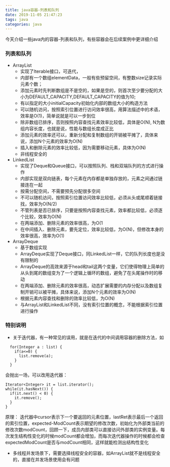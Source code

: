 ```yaml
---
title: java容器-列表和队列
date: 2019-11-05 21:47:23
tags: java
categories: java
---
```

今天介绍一些java内的容器-列表和队列，有些容器会在后续案例中更详细介绍

### 列表和队列
- ArrayList
  - 实现了Iterable接口，可迭代，
  - 内部有一个数组elementData，一般有些预留空间，有整数size记录实际元素个数；
  - 添加元素时先判断数组是不是空的，如果是空的，则首次至少要分配的大小为DEFAULT_CAPACITY,DEFAULT_CAPACITY的值为10;
  - 有以指定的大小initialCapacity初始化内部的数组大小的构造方法
  - 可以随机访问，按照索引位置进行访问效率很高，用算法描述中的术语，效率是O(1)，简单说就是可以一步到位
  - 除非数组已排序，否则按照内容查找元素效率比较低，具体是O(N), N为数组内容长度，也就是说，性能与数组长度成正比
  - 添加元素的效率还可以，重新分配和复制数组的开销被平摊了，具体来说，添加N个元素的效率为O(N)
  - 插入和删除元素的效率比较低，因为需要移动元素，具体为O(N)
  - 非线程安全的
- LinkedList
  - 实现了Deque和Queue接口，可以按照队列、栈和双端队列的方式进行操作
  - 内部实现是双向链表，每个元素在内存都是单独存放的，元素之间通过链接连在一起
  - 按需分配空间，不需要预先分配很多空间
  - 不可以随机访问，按照索引位置访问效率比较低，必须从头或尾顺着链接找，效率为O(N/2)
  - 不管列表是否已排序，只要是按照内容查找元素，效率都比较低，必须逐个比较，效率为O(N)
  - 在两端添加、删除元素的效率很高，为O(1
  - 在中间插入、删除元素，要先定位，效率比较低，为O(N)，但修改本身的效率很高，效率为O(1)
- ArrayDeque
  - 基于数组实现
  - ArrayDeque实现了Deque接口，同LinkedList一样，它的队列长度也是没有限制的
  - ArrayDeque的高效来源于head和tail这两个变量，它们使得物理上简单的从头到尾的数组变为了一个逻辑上循环的数组，避免了在头尾操作时的移动
  - 在两端添加、删除元素的效率很高，动态扩展需要的内存分配以及数组复制开销可以被平摊，具体来说，添加N个元素的效率为O(N)
  - 根据元素内容查找和删除的效率比较低，为O(N)
  - 与ArrayList和LinkedList不同，没有索引位置的概念，不能根据索引位置进行操作


### 特别说明
- 关于迭代器，有一种常见的误用，就是在迭代的中间调用容器的删除方法，如
```
  for(Integer a : list) {
    if(a<=0) {
      list.remove(a);
    }
  }
```
会抛出一场，可以改用迭代器：
```
Iterator<Integer> it = list.iterator();
while(it.hasNext()) {
  if(it.next() < 0) {
    it.remove();
  }
}
```
原理： 迭代器中cursor表示下一个要返回的元素位置，lastRet表示最后一个返回的索引位置，expected-ModCount表示期望的修改次数，初始化为外部类当前的修改次数modCount，回顾一下，成员内部类可以直接访问外部类的实例变量。每次发生结构性变化的时候modCount都会增加，而每次迭代器操作的时候都会检查expectedModCount是否与modCount相同，这样就能检测出结构性变化
- 多线程并发场景下，需要选择线程安全的容器，如ArrayList就不是线程安全的，直接在并发场景使用会有问题
